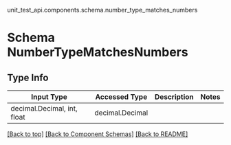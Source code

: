 unit_test_api.components.schema.number_type_matches_numbers
# Schema NumberTypeMatchesNumbers

## Type Info
Input Type | Accessed Type | Description | Notes
------------ | ------------- | ------------- | -------------
decimal.Decimal, int, float | decimal.Decimal |  |

[[Back to top]](#top) [[Back to Component Schemas]](../../../README.md#Component-Schemas) [[Back to README]](../../../README.md)
